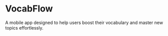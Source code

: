 # VocabFlow
A mobile app designed to help users boost their vocabulary and master new topics effortlessly.
